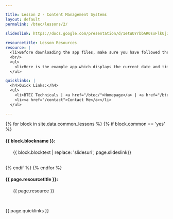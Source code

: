 ```yaml
---

title: Lesson 2 - Content Management Systems
layout: default
permalink: /btec/lessons/2/
    
slideslink: https://docs.google.com/presentation/d/1etWUYrbbAR0sxFlkUj3dzrkd5DdFFKghySGqmG2wDQ0/export/pdf

resourcetitle: Lesson Resources
resource: |
  <li>Before downloading the app files, make sure you have followed the instructions for creating an MIT App Inventor App from Lesson 1. | <a href="/btec/lessons/1/">Instructions</a></li>
  <br/>
  <ul>
    <li>Here is the example app which displays the current date and time. Play around with the code and make sure you understand what does what. Remember Read-Search-Ask! | <a href="/code/DateAndTime.aia" target="_blank">Download Code</a></li>
  </ul>

quicklinks: |
  <h4>Quick Links:</h4>
  <ul>
    <li>BTEC Technicals | <a href="/btec/">Homepage</a> | <a href="/btec/lessons/0/">Lesson 0 - Introduction</a></li>
    <li><a href="/contact">Contact Me</a></li>
  </ul> 

---
```


{% for block in site.data.common_lessons %}
  {% if block.common == 'yes' %}
  <h4 id="{{ block.idtag }}">{{ block.blockname }}:</h4>
  <ul>
    {{ block.blocktext | replace: 'slidesurl', page.slideslink}}
  </ul>
  <br/>
  {% endif %}
{% endfor %}

<h4>{{ page.resourcetitle }}:</h4>
<ul>
  {{ page.resource }}
</ul>
<br/>

{{ page.quicklinks }}

<br/>
